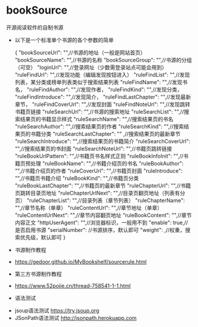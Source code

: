 # bookSource
开源阅读软件的自制书源

* 以下是一个标准单个书源的各个参数的简单

     {
        "bookSourceUrl": "",//书源的地址（一般是网站首页）
        "bookSourceName": "",//书源的名称
        "bookSourceGroup": "",//书源的分组（可空）
        "loginUrl": "",//登录网址（少数需登录站点可能会用到）
        "ruleFindUrl": "",//发现功能（编辑发现按钮进入）
        "ruleFindList": "",//发现列表，某分类或榜单列表类似于搜索结果列表
        "ruleFindName": "",//发现书名，
    "ruleFindAuthor": "",//发现作者，
    "ruleFindKind": "",//发现分类，
    "ruleFindIntroduce": "",//发现简介，
    "ruleFindLastChapter": "",//发现最新章节，
    "ruleFindCoverUrl": "",//发现封面
    "ruleFindNoteUrl": "",//发现跳转书籍页链接
    "ruleSearchUrl": "",//书源的搜索地址
    "ruleSearchList": "",//搜索结果页的书籍显示样式
    "ruleSearchName": "",//搜索结果页的书名
    "ruleSearchAuthor": "",//搜索结果页的作者
    "ruleSearchKind": "",//搜索结果页的书籍分类
    "ruleSearchLastChapter": ""  ,//搜索结果页的最新章节
    "ruleSearchIntroduce": "",//搜索结果页的书籍简介
    "ruleSearchCoverUrl": "",//搜索结果页的书封面
    "ruleSearchNoteUrl": "",//书籍页跳转链接
    "ruleBookUrlPattern": "",//书籍页书名样式正则
    "ruleBookInfoInit": "",//书籍页预处理
    "ruleBookName": "",//书籍介绍页的书名
    "ruleBookAuthor": "",//书籍介绍页的作者
    "ruleCoverUrl": "",//书籍页封面
    "ruleIntroduce": "",//书籍页书籍介绍
    "ruleBookKind": "",//书籍页分类
    "ruleBookLastChapter": "",//书籍页的最新章节
    "ruleChapterUrl": "",//书籍页跳转目录页地址
    "ruleChapterUrlNext": "",//目录页翻页地址（列表有分页）
    "ruleChapterList": "",//目录列表（章节列表）
    "ruleChapterName": "",//章节名称（单章）
    "ruleContentUrl": "",//章节地址（单章）
    "ruleContentUrlNext": "",//章节内容翻页地址
    "ruleBookContent": "",//章节内容正文
    "httpUserAgent": "",//浏览器标识，一般用不到
    "enable": true,//是否启用书源
    "serialNumber": //书源排序，默认即可
    "weight": ,//权重，搜索优先级，默认即可
    }


* 书源制作教程
- https://gedoor.github.io/MyBookshelf/sourcerule.html

* 第三方书源制作教程
- https://www.52pojie.cn/thread-758541-1-1.html

* 语法测试
- jsoup语法测试 https://try.jsoup.org
- JSonPath语法测试 http://jsonpath.herokuapp.com
